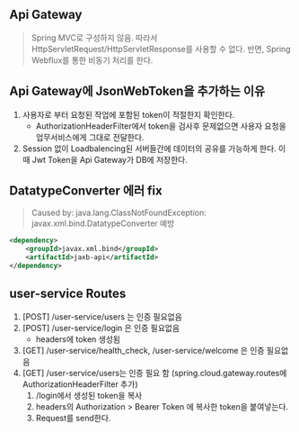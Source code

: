 ## Api Gateway
> Spring MVC로 구성하지 않음. 따라서 HttpServletRequest/HttpServletResponse를 사용할 수 없다. 
> 반면, Spring Webflux를 통한 비동기 처리를 한다. 
## Api Gateway에 JsonWebToken을 추가하는 이유
1. 사용자로 부터 요청된 작업에 포함된 token이 적절한지 확인한다.
   * AuthorizationHeaderFilter에서 token을 검사후 문제없으면 사용자 요청을 업무서비스에게 그대로 전달한다.
2. Session 없이 Loadbalencing된 서버들간에 데이터의 공유를 가능하게 한다. 이때 Jwt Token을 Api Gateway가 DB에 저장한다.

## DatatypeConverter 에러 fix
> Caused by: java.lang.ClassNotFoundException: javax.xml.bind.DatatypeConverter 예방
```xml
<dependency>
    <groupId>javax.xml.bind</groupId>
    <artifactId>jaxb-api</artifactId>
</dependency>
```
## user-service Routes
1. [POST] /user-service/users 는 인증 필요없음
2. [POST] /user-service/login 은 인증 필요없음
   * headers에 token 생성됨
3. [GET] /user-service/health_check,  /user-service/welcome 은 인증 필요없음
4. [GET] /user-service/users는  인증 필요 함 (spring.cloud.gateway.routes에 AuthorizationHeaderFilter 추가)
   1. /login에서 생성된 token을 복사
   2. headers의 Authorization > Bearer Token 에 복사한 token을 붙여넣는다.
   3. Request를 send한다.